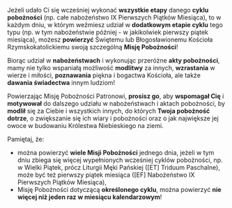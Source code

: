 Jeżeli udało Ci się wcześniej wykonać **wszystkie etapy** danego **cyklu pobożności** (np. całe nabożeństwo IX Pierwszych Piątków Miesiąca), to w każdym dniu, w którym weźmiesz udział w **dodatkowym etapie cyklu** tego typu (np. w tym nabożeństwie później - w jakikolwiek pierwszy piątek miesiąca), możesz **powierzyć** Świętemu lub Błogosławionemu Kościoła Rzymskokatolickiemu swoją szczególną **Misję Pobożności**!

Biorąc udział w **nabożeństwach** i wykonując przeróżne **akty pobożności**, mamy nie tylko wspaniałą możliwość **modlitwy** za innych, **wzrastania** w wierze i miłości, **poznawania** piękna i bogactwa Kościoła, ale także **dawania świadectwa** innym ludziom!

Powierzając Misję Pobożności Patronowi, **prosisz go**, aby **wspomagał Cię** i **motywował** do dalszego udziału w nabożeństwach i aktach pobożności, by **modlił** się za Ciebie i wszystkich innych, do których **Twoja pobożność dotrze**, o zwiększanie się ich wiary i pobożności oraz o jak największe jej owoce w budowaniu Królestwa Niebieskiego na ziemi.

Pamiętaj, że:
- można powierzyć **wiele Misji Pobożności** jednego dnia, jeżeli w tym dniu zbiega się więcej wypełnionych wcześniej cyklów pobożności, np. w Wielki Piątek, prócz Liturgii Męki Pańskiej ([ET] Triduum Paschalne), może być też pierwszy piątek miesiąca ([EF] Nabożeństwo IX Pierwszych Piątków Miesiąca),
- Misję Pobożności dotyczącą **określonego cyklu**, można powierzyć **nie więcej niż jeden raz w miesiącu kalendarzowym**!
